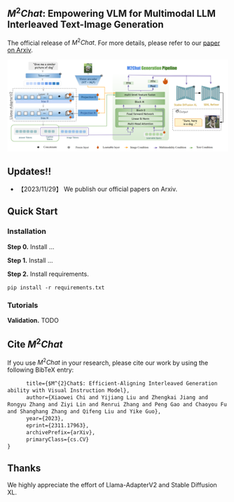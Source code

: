 ## $M^{2}Chat$: Empowering VLM for Multimodal LLM Interleaved Text-Image Generation
The official release of $M^{2}Chat$.
For more details, please refer to our [paper on Arxiv](https://arxiv.org/abs/2311.17963).

<img src="main_framework.png" width="1000" >

## Updates!!
* 【2023/11/29】 We publish our official papers on Arxiv.
## Quick Start
### Installation
**Step 0.** Install ...

**Step 1.** Install ...

**Step 2.** Install requirements.
```shell
pip install -r requirements.txt
```


### Tutorials
**Validation.**
TODO

## Cite $M^{2}Chat$
If you use $M^{2}Chat$ in your research, please cite our work by using the following BibTeX entry:
```@misc{chi2023$M^{2}Chat$,
      title={$M^{2}Chat$: Efficient-Aligning Interleaved Generation ability with Visual Instruction Model}, 
      author={Xiaowei Chi and Yijiang Liu and Zhengkai Jiang and Rongyu Zhang and Ziyi Lin and Renrui Zhang and Peng Gao and Chaoyou Fu and Shanghang Zhang and Qifeng Liu and Yike Guo},
      year={2023},
      eprint={2311.17963},
      archivePrefix={arXiv},
      primaryClass={cs.CV}
}
```
## Thanks
We highly appreciate the effort of Llama-AdapterV2 and Stable Diffusion XL.

```latex
```
